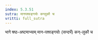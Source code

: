 ```yaml
---
index: 5.3.51
sutra: मानपश्वङ्गयोः कन्लुकौ च
vritti: full_sutra
---
```


 भागे षष्ठ-अष्टमाभ्याम् मान-पश्वङ्गयोः (सन्दर्भे) कन्-लुकौ च